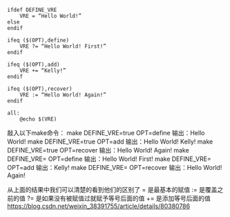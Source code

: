 ```
ifdef DEFINE_VRE
    VRE = “Hello World!”
else
endif

ifeq ($(OPT),define)
    VRE ?= “Hello World! First!”
endif

ifeq ($(OPT),add)
    VRE += “Kelly!”
endif

ifeq ($(OPT),recover)
    VRE := “Hello World! Again!”
endif

all:
    @echo $(VRE)
```
敲入以下make命令：
make DEFINE_VRE=true OPT=define 输出：Hello World!
make DEFINE_VRE=true OPT=add 输出：Hello World! Kelly!
make DEFINE_VRE=true OPT=recover  输出：Hello World! Again!
make DEFINE_VRE= OPT=define 输出：Hello World! First!
make DEFINE_VRE= OPT=add 输出：Kelly!
make DEFINE_VRE= OPT=recover 输出：Hello World! Again!

从上面的结果中我们可以清楚的看到他们的区别了
= 是最基本的赋值
:= 是覆盖之前的值
?= 是如果没有被赋值过就赋予等号后面的值
+= 是添加等号后面的值
https://blog.csdn.net/weixin_38391755/article/details/80380786
